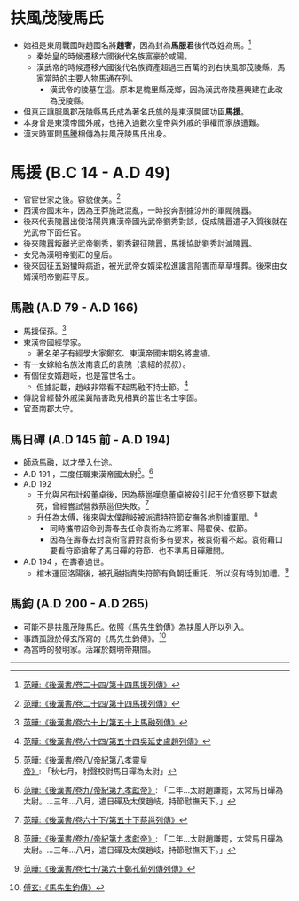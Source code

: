 ﻿# 扶風茂陵馬氏

- 始祖是東周戰國時趙國名將**趙奢**，因為封為**馬服君**後代改姓為馬。[^4]
    - 秦始皇的時候遷移六國後代名族富豪於咸陽。
    - 漢武帝的時候遷移六國後代名族資產超過三百萬的到右扶風郡茂陵縣，馬家當時的主要人物馬通在列。
        - 漢武帝的陵墓在這。原本是槐里縣茂鄉，因為漢武帝陵墓興建在此改為茂陵縣。
- 但真正讓服風郡茂陵縣馬氏成為著名氏族的是東漢開國功臣**馬援**。
- 本身曾是東漢帝國外戚，也捲入過數次皇帝與外戚的爭權而家族遭難。
- 漢末時軍閥[馬騰](./MaTeng.md)相傳為扶風茂陵馬氏出身。


# 馬援 (B.C 14 - A.D 49)
- 官宦世家之後。容貌俊美。[^4]
- 西漢帝國末年，因為王莽施政混亂，一時投奔割據涼州的軍閥隗囂。
- 後來代表隗囂出使洛陽與東漢帝國光武帝劉秀對談，促成隗囂遣子入質後就在光武帝下面任官。
- 後來隗囂叛離光武帝劉秀，劉秀親征隗囂，馬援協助劉秀討滅隗囂。
- 女兒為漢明帝劉莊的皇后。
- 後來因征五谿蠻時病逝，被光武帝女婿梁松進讒言陷害而草草埋葬。後來由女婿漢明帝劉莊平反。


## 馬融 (A.D 79 - A.D 166)
- 馬援侄孫。[^5]
- 東漢帝國經學家。
    - 著名弟子有經學大家鄭玄、東漢帝國末期名將盧植。
- 有一女嫁給名族汝南袁氏的袁隗（袁紹的叔叔）。
- 有個侄女婿趙岐，也是當世名士。
    - 但據記載，趙岐非常看不起馬融不持士節。[^8]
- 傳說曾經替外戚梁冀陷害政見相異的當世名士李固。
- 官至南郡太守。


## 馬日磾 (A.D 145 前 - A.D 194)
- 師承馬融，以才學入仕途。
- A.D 191 ，二度任職東漢帝國太尉[^1]。[^2]
- A.D 192
    - 王允與呂布計殺董卓後，因為蔡邕嘆息董卓被殺引起王允憤怒要下獄處死，曾經嘗試營救蔡邕但失敗。[^6]
    - 升任為太傅，後來與太僕趙岐被派遣持符節安撫各地割據軍閥。[^2]
        - 同時攜帶詔命到壽春去任命袁術為左將軍、陽翟侯、假節。
        - 因為在壽春去封袁術官爵對袁術多有要求，被袁術看不起。袁術藉口要看符節搶奪了馬日磾的符節、也不準馬日磾離開。
- A.D 194 ，在壽春過世。
    - 棺木運回洛陽後，被孔融指責失符節有負朝廷重託，所以沒有特別加禮。[^7]


## 馬鈞 (A.D 200 - A.D 265)

- 可能不是扶風茂陵馬氏。依照《馬先生鈞傳》為扶風人所以列入。
- 事蹟孤證於傅玄所寫的《馬先生鈞傳》。[^3]
- 為當時的發明家。活躍於魏明帝期間。






---

[^1]: [范曄:《後漢書/卷八/帝紀第八孝靈皇帝》](https://ctext.org/wiki.pl?if=gb&chapter=849995&searchu=%E7%A7%8B%E4%B8%83%E6%9C%88%EF%BC%8C%E5%B0%84%E8%81%B2%E6%A0%A1%E5%B0%89%E9%A6%AC%E6%97%A5%E7%A3%BE%E7%82%BA%E5%A4%AA%E5%B0%89%E3%80%82): 「秋七月，射聲校尉馬日磾為太尉」
[^2]: [范曄:《後漢書/卷九/帝紀第九孝獻帝》](https://ctext.org/wiki.pl?if=gb&chapter=737751): 「二年...太尉趙謙罷，太常馬日磾為太尉。...三年...八月，遣日磾及太僕趙岐，持節慰撫天下。」
[^3]: [傅玄:《馬先生鈞傳》](./https://zh.wikisource.org/zh-hant/%E5%85%A8%E6%99%89%E6%96%87/%E5%8D%B7%E4%BA%94%E5%8D%81#%E9%A9%AC%E5%85%88%E7%94%9F%E4%BC%A0%E3%80%88%E3%80%8A%E7%99%BD%E5%AD%94%E5%85%AD%E5%B8%96%E3%80%8B%E5%85%AB%E3%80%89)
[^4]: [范曄:《後漢書/卷二十四/第十四馬援列傳》](./https://zh.wikisource.org/wiki/%E5%BE%8C%E6%BC%A2%E6%9B%B8/%E5%8D%B724#%E9%A9%AC%E6%8F%B4)
[^5]: [范曄:《後漢書/卷六十上/第五十上馬融列傳》](./https://zh.wikisource.org/zh-hant/%E5%BE%8C%E6%BC%A2%E6%9B%B8/%E5%8D%B760%E4%B8%8A)
[^6]: [范曄:《後漢書/卷六十下/第五十下蔡邕列傳》](./https://zh.wikisource.org/zh-hant/%E5%BE%8C%E6%BC%A2%E6%9B%B8/%E5%8D%B760%E4%B8%8B)
[^7]: [范曄:《後漢書/卷七十/第六十鄭孔荀列傳列傳》](https://zh.wikisource.org/wiki/%E5%BE%8C%E6%BC%A2%E6%9B%B8/%E5%8D%B770)
[^8]: [范曄:《後漢書/卷六十四/第五十四吳延史盧趙列傳》](https://zh.wikisource.org/wiki/%E5%BE%8C%E6%BC%A2%E6%9B%B8/%E5%8D%B764#%E8%B6%99%E5%B2%90)

